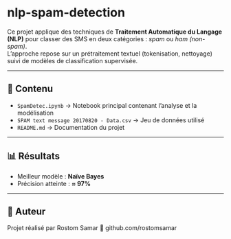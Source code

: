 # nlp-spam-detection
Ce projet applique des techniques de **Traitement Automatique du Langage (NLP)** pour classer des SMS en deux catégories : *spam* ou *ham (non-spam)*.  
L’approche repose sur un prétraitement textuel (tokenisation, nettoyage) suivi de modèles de classification supervisée.

---

## 📂 Contenu
- `SpamDetec.ipynb` → Notebook principal contenant l’analyse et la modélisation
- `SPAM text message 20170820 - Data.csv` → Jeu de données utilisé
- `README.md` → Documentation du projet

---

## 📊 Résultats
- Meilleur modèle : **Naïve Bayes**
- Précision atteinte : **≈ 97%**

---

## 👤 Auteur
Projet réalisé par Rostom Samar
🔗 github.com/rostomsamar
